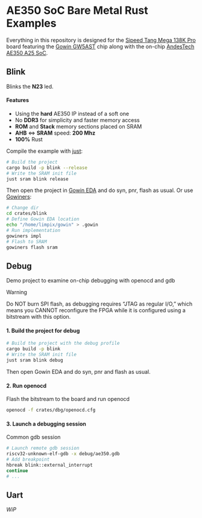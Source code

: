 # AE350 SoC Bare Metal Rust Examples
Everything in this repository is designed for the [Sipeed Tang Mega 138K Pro](https://wiki.sipeed.com/hardware/en/tang/tang-mega-138k/mega-138k-pro.html) board featuring the [Gowin GW5AST](https://www.gowinsemi.com/en/product/detail/76/) chip along with the on-chip [AndesTech AE350 A25 SoC](https://www.andestech.com/en/products-solutions/andeshape-platforms/ae350-axi-based-platform-pre-integrated-with-n25f-nx25f-a25-ax25/).

## Blink
Blinks the **N23** led.

#### Features
* Using the **hard** AE350 IP instead of a soft one
* No **DDR3** for simplicity and faster memory access
* **ROM** and **Stack** memory sections placed on SRAM
* **AHB** <=> **SRAM** speed: **200 Mhz**
* **100%** Rust

Compile the example with [just](https://github.com/casey/just#readme):
```bash
# Build the project
cargo build -p blink --release
# Write the SRAM init file
just sram blink release
```
Then open the project in [Gowin EDA](https://www.gowinsemi.com/en/support/home/) and do syn, pnr, flash as usual. Or use [Gowiners](https://crates.io/crates/gowiners):
```bash
# Change dir
cd crates/blink
# Define Gowin EDA location
echo "/home/limpix/gowin" > .gowin
# Run implementation
gowiners impl
# Flash to SRAM
gowiners flash sram
```

## Debug
Demo project to examine on-chip debugging with openocd and gdb
> [!WARNING]
> Do NOT burn SPI flash, as debugging requires “JTAG as regular I/O,” which means you CANNOT reconfigure the FPGA while it is configured using a bitstream with this option.
#### 1. Build the project for debug
```bash
# Build the project with the debug profile
cargo build -p blink
# Write the SRAM init file
just sram blink debug
```
Then open Gowin EDA and do syn, pnr and flash as usual.

#### 2. Run openocd
Flash the bitstream to the board and run openocd
```bash
openocd -f crates/dbg/openocd.cfg
```

#### 3. Launch a debugging session
Common gdb session
```bash
# Launch remote gdb session
riscv32-unknown-elf-gdb -x debug/ae350.gdb
# Add breakpoint
hbreak blink::external_interrupt
continue
# ...
```

## Uart
*WiP*
